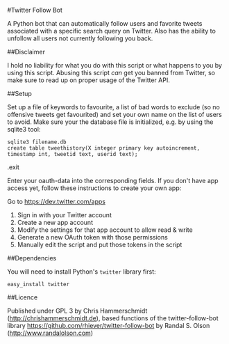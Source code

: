 #Twitter Follow Bot

A Python bot that can automatically follow users and favorite tweets associated with a specific search query on Twitter. Also has the ability to unfollow all users not currently following you back.

##Disclaimer

I hold no liability for what you do with this script or what happens to you by using this script. Abusing this script *can* get you banned from Twitter, so make sure to read up on proper usage of the Twitter API.

##Setup

Set up a file of keywords to favourite, a list of bad words to exclude (so no offensive tweets get favourited) and set your own name on the list of users to avoid. Make sure your the database file is initialized, e.g. by using the sqlite3 tool:

    sqlite3 filename.db
    create table tweethistory(X integer primary key autoincrement, timestamp int, tweetid text, userid text);
.exit

Enter your oauth-data into the corresponding fields. If you don't have app access yet, follow these instructions to create your own app:

Go to https://dev.twitter.com/apps

1. Sign in with your Twitter account
2. Create a new app account
3. Modify the settings for that app account to allow read & write
4. Generate a new OAuth token with those permissions
5. Manually edit the script and put those tokens in the script


##Dependencies

You will need to install Python's `twitter` library first:

    easy_install twitter
    

##Licence

Published under GPL 3 by Chris Hammerschmidt (http://chrishammerschmidt.de), based functions of the twitter-follow-bot library  https://github.com/rhiever/twitter-follow-bot by Randal S. Olson (http://www.randalolson.com)